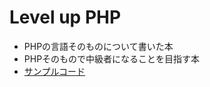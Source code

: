 # Level up PHP

- PHPの言語そのものについて書いた本
- PHPそのもので中級者になることを目指す本
- [サンプルコード](https://github.com/konosumi/techbook-levelupphp-sample)